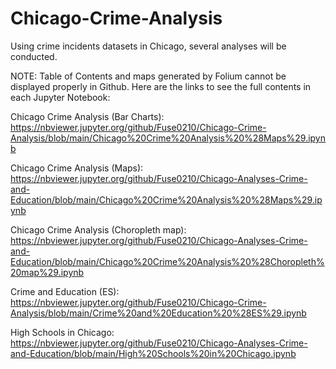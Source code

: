 # Chicago-Crime-Analysis
Using crime incidents datasets in Chicago, several analyses will be conducted. 

NOTE: Table of Contents and maps generated by Folium cannot be displayed properly in Github. Here are the links to see the full contents in each Jupyter Notebook: 

Chicago Crime Analysis (Bar Charts): https://nbviewer.jupyter.org/github/Fuse0210/Chicago-Crime-Analysis/blob/main/Chicago%20Crime%20Analysis%20%28Maps%29.ipynb

Chicago Crime Analysis (Maps): https://nbviewer.jupyter.org/github/Fuse0210/Chicago-Analyses-Crime-and-Education/blob/main/Chicago%20Crime%20Analysis%20%28Maps%29.ipynb

Chicago Crime Analysis (Choropleth map): https://nbviewer.jupyter.org/github/Fuse0210/Chicago-Analyses-Crime-and-Education/blob/main/Chicago%20Crime%20Analysis%20%28Choropleth%20map%29.ipynb

Crime and Education (ES): https://nbviewer.jupyter.org/github/Fuse0210/Chicago-Crime-Analysis/blob/main/Crime%20and%20Education%20%28ES%29.ipynb

High Schools in Chicago: https://nbviewer.jupyter.org/github/Fuse0210/Chicago-Analyses-Crime-and-Education/blob/main/High%20Schools%20in%20Chicago.ipynb
